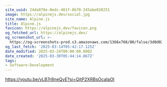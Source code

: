 ```yaml
---
site_uuid: 24da878e-0edc-461f-8b70-245abe010251
image: https://alpinejs.dev/social.jpg
site_name: Alpine.js
title: Alpine.js
favicon: https://alpinejs.dev/favicon.png
og_fetched_url: https://alpinejs.dev/
og_screenshot_url: >-
  https://og-screenshots-prod.s3.amazonaws.com/1366x768/80/false/3d0d02d1bfa8ea6232fb3c0fb9181a6ccff6be879a64661c1e4a3d23b650f235.jpeg
og_last_fetch: '2025-03-14T05:42:17.125Z'
date_modified: 2025-03-24T00:00:00.000Z
date_created: '2025-03-30T05:44:14.867Z'
tags:
- Software-Development
---
```






https://youtu.be/vLB7r8neQvE?si=QjtP2XRBsOcaIaOI
